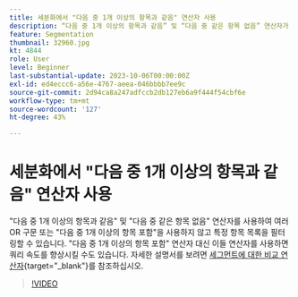 ```yaml
---
title: 세분화에서 "다음 중 1개 이상의 항목과 같음" 연산자 사용
description: “다음 중 1개 이상의 항목과 같음” 및 “다음 중 같은 항목 없음” 연산자가 세그먼트 빌더에 추가되었습니다. 이들 연산자를 사용하여 여러 OR 구문 또는 “다음 중 1개 이상의 항목 포함” 연산자를 사용하지 않고 특정 항목 목록을 필터링할 수 있습니다. “다음 중 1개 이상의 항목 포함” 연산자 대신 이들 연산자를 사용하면 쿼리 속도를 향상시킬 수도 있습니다.
feature: Segmentation
thumbnail: 32960.jpg
kt: 4844
role: User
level: Beginner
last-substantial-update: 2023-10-06T00:00:00Z
exl-id: ed4eccc6-a56e-4767-aeea-046bbbb7ee9c
source-git-commit: 2d94ca8a247adfccb2db127eb6a9f444f54cbf6e
workflow-type: tm+mt
source-wordcount: '127'
ht-degree: 43%

---
```


# 세분화에서 &quot;다음 중 1개 이상의 항목과 같음&quot; 연산자 사용

&quot;다음 중 1개 이상의 항목과 같음&quot; 및 &quot;다음 중 같은 항목 없음&quot; 연산자를 사용하여 여러 OR 구문 또는 &quot;다음 중 1개 이상의 항목 포함&quot;을 사용하지 않고 특정 항목 목록을 필터링할 수 있습니다. &quot;다음 중 1개 이상의 항목 포함&quot; 연산자 대신 이들 연산자를 사용하면 쿼리 속도를 향상시킬 수도 있습니다. 자세한 설명서를 보려면 [세그먼트에 대한 비교 연산자](https://experienceleague.adobe.com/docs/analytics/components/segmentation/segment-reference/seg-operators.html){target="_blank"}를 참조하십시오.

>[!VIDEO](https://video.tv.adobe.com/v/32960/?quality=12&learn=on)
